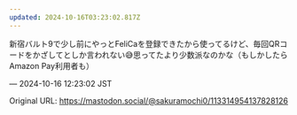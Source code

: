 ```yaml
---
updated: 2024-10-16T03:23:02.817Z
---
```


<p>新宿バルト9で少し前にやっとFeliCaを登録できたから使ってるけど、毎回QRコードをかざしてとしか言われない😅思ってたより少数派なのかな（もしかしたらAmazon Pay利用者も）</p>

&mdash; 2024-10-16 12:23:02 JST

Original URL: https://mastodon.social/@sakuramochi0/113314954137828126
